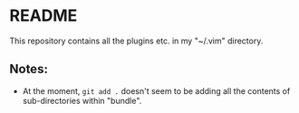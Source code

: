 # README

This repository contains all the plugins etc. in my "~/.vim" directory.

## Notes:
* At the moment, `git add .` doesn't seem to be adding all the contents of sub-directories within "bundle".


